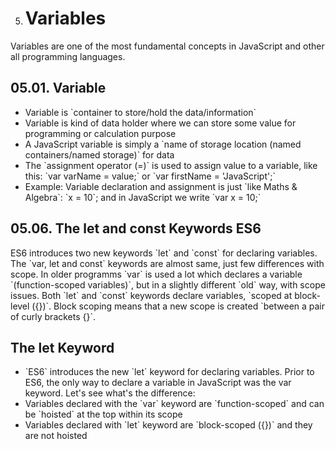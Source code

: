 5.  # Variables

Variables are one of the most fundamental concepts in JavaScript and other all programming languages.

## 05.01. Variable

- Variable is \`container to store/hold the data/information\`
- Variable is kind of data holder where we can store some value for programming or calculation purpose
- A JavaScript variable is simply a \`name of storage location (named containers/named storage)\` for data
- The \`assignment operator (=)\` is used to assign value to a variable, like this: \`var varName = value;\` or \`var firstName = 'JavaScript';\`
- Example: Variable declaration and assignment is just \`like Maths & Algebra\`: \`x = 10\`; and in JavaScript we write \`var x = 10;\`

## 05.06. The let and const Keywords ES6

ES6 introduces two new keywords \`let\` and \`const\` for declaring variables. The \`var, let and const\` keywords are almost same, just few differences with scope. In older programms \`var\` is used a lot which declares a variable \`(function-scoped variables)\`, but in a slightly different \`old\` way, with scope issues. Both \`let\` and \`const\` keywords declare variables, \`scoped at block-level ({})\`. Block scoping means that a new scope is created \`between a pair of curly brackets {}\`.

## The let Keyword

- \`ES6\` introduces the new \`let\` keyword for declaring variables. Prior to ES6, the only way to declare a variable in JavaScript was the var keyword. Let's see what's the difference:
- Variables declared with the \`var\` keyword are \`function-scoped\` and can be \`hoisted\` at the top within its scope
- Variables declared with \`let\` keyword are \`block-scoped ({})\` and they are not hoisted
